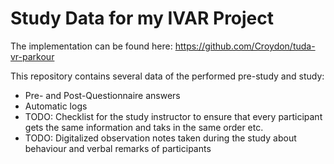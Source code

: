 # Study Data for my IVAR Project

The implementation can be found here: https://github.com/Croydon/tuda-vr-parkour 

This repository contains several data of the performed pre-study and study:

  * Pre- and Post-Questionnaire answers
  * Automatic logs
  * TODO: Checklist for the study instructor to ensure that every participant gets the same information and taks in the same order etc.
  * TODO: Digitalized observation notes taken during the study about behaviour and verbal remarks of participants
